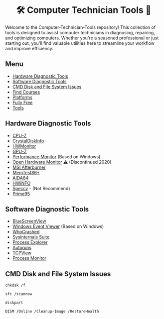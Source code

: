 <h1 align="center">🛠️ Computer Technician Tools 🔨</h1>
<p>Welcome to the Computer-Technician-Tools repository! This collection of tools is designed to assist computer technicians in diagnosing, repairing, and optimizing computers. Whether you're a seasoned professional or just starting out, you'll find valuable utilities here to streamline your workflow and improve efficiency.</p>

## Menu

- [Hardware Diagnostic Tools](#-hardware-diagnostic-tools)
- [Software Diagnostic Tools](#-software-diagnostic-tools)
- [CMD Disk and File System Issues](#-cmd-disk-and-file-system-issues)
- [Find Courses](#-find-courses)
- [Platforms](#-platforms)
- [Fully Free](#-fully-free)
- [Tools](#-tools)

## [](#menu) Hardware Diagnostic Tools

* [CPU-Z](https://www.cpuid.com/softwares/cpu-z.html)
* [CrystalDiskInfo](https://crystalmark.info/en/software/crystaldiskinfo/)
* [HWMonitor](https://www.cpuid.com/softwares/hwmonitor.html)
* [GPU-Z](https://www.techpowerup.com/gpuz/)
* [Performance Monitor](https://techcommunity.microsoft.com/t5/ask-the-performance-team/windows-performance-monitor-overview/ba-p/375481) (Based on Windows)
* [Open Hardware Monitor](https://openhardwaremonitor.org/) ⚠️ (Discontinued 2020)
* [MSI Afterburner](https://www.msi.com/Landing/afterburner/graphics-cards)
* [MemTest86+](https://www.memtest86.com/)
* [AIDA64](https://www.aida64.com/downloads)
* [HWiNFO](https://www.hwinfo.com/)
* [Speccy](https://www.ccleaner.com/speccy) - (Not Recommend)
* [Prime95](https://www.mersenne.org/download/)

## [](#menu) Software Diagnostic Tools

* [BlueScreenView](http://www.nirsoft.net/utils/blue_screen_view.html)
* [Windows Event Viewer](https://learn.microsoft.com/en-us/shows/inside/event-viewer) (Based on Windows)
* [WhoCrashed](https://www.resplendence.com/whocrashed)
* [Sysinternals Suite](https://learn.microsoft.com/en-us/sysinternals/)
* [Process Explorer](https://learn.microsoft.com/en-us/sysinternals/downloads/process-explorer)
* [Autoruns](https://learn.microsoft.com/en-us/sysinternals/downloads/autoruns)
* [TCPView](https://learn.microsoft.com/en-us/sysinternals/downloads/tcpview)
* [Process Monitor](https://learn.microsoft.com/en-us/sysinternals/downloads/procmon)

## [](#menu) CMD Disk and File System Issues

```
chkdsk /f
```
```
sfc /scannow
```
```
diskpart
```
```
DISM /Online /Cleanup-Image /RestoreHealth
```

